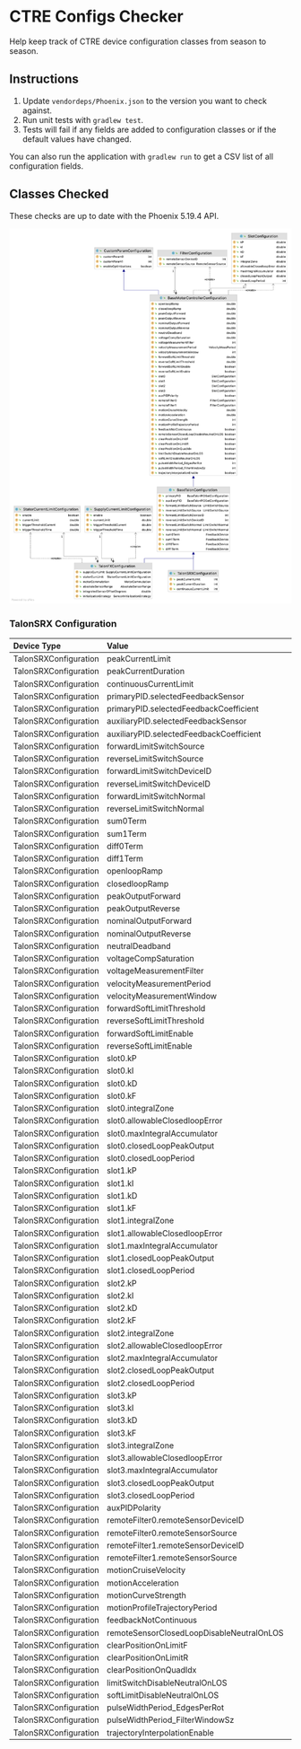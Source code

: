 # CTRE Configs Checker

Help keep track of CTRE device configuration classes from season to season.

## Instructions

1. Update `vendordeps/Phoenix.json` to the version you want to check against.
2. Run unit tests with `gradlew test`.
3. Tests will fail if any fields are added to configuration classes or if the default values have changed.

You can also run the application with `gradlew run` to get a CSV list of all configuration fields.

## Classes Checked

These checks are up to date with the Phoenix 5.19.4 API.

![CTRE class diagram](ctre.png)

### TalonSRX Configuration

| Device Type           | Value                                     | Default                             |
| :-------------------- | :---------------------------------------- | :---------------------------------- |
| TalonSRXConfiguration | peakCurrentLimit                          | 1                                   |
| TalonSRXConfiguration | peakCurrentDuration                       | 1                                   |
| TalonSRXConfiguration | continuousCurrentLimit                    | 1                                   |
| TalonSRXConfiguration | primaryPID.selectedFeedbackSensor         | FeedbackDevice.QuadEncoder          |
| TalonSRXConfiguration | primaryPID.selectedFeedbackCoefficient    | 1                                   |
| TalonSRXConfiguration | auxiliaryPID.selectedFeedbackSensor       | FeedbackDevice.QuadEncoder          |
| TalonSRXConfiguration | auxiliaryPID.selectedFeedbackCoefficient  | 1                                   |
| TalonSRXConfiguration | forwardLimitSwitchSource                  | LimitSwitchSource.FeedbackConnector |
| TalonSRXConfiguration | reverseLimitSwitchSource                  | LimitSwitchSource.FeedbackConnector |
| TalonSRXConfiguration | forwardLimitSwitchDeviceID                | 0                                   |
| TalonSRXConfiguration | reverseLimitSwitchDeviceID                | 0                                   |
| TalonSRXConfiguration | forwardLimitSwitchNormal                  | LimitSwitchNormal.NormallyOpen      |
| TalonSRXConfiguration | reverseLimitSwitchNormal                  | LimitSwitchNormal.NormallyOpen      |
| TalonSRXConfiguration | sum0Term                                  | FeedbackDevice.QuadEncoder          |
| TalonSRXConfiguration | sum1Term                                  | FeedbackDevice.QuadEncoder          |
| TalonSRXConfiguration | diff0Term                                 | FeedbackDevice.QuadEncoder          |
| TalonSRXConfiguration | diff1Term                                 | FeedbackDevice.QuadEncoder          |
| TalonSRXConfiguration | openloopRamp                              | 0                                   |
| TalonSRXConfiguration | closedloopRamp                            | 0                                   |
| TalonSRXConfiguration | peakOutputForward                         | 1                                   |
| TalonSRXConfiguration | peakOutputReverse                         | -1                                  |
| TalonSRXConfiguration | nominalOutputForward                      | 0                                   |
| TalonSRXConfiguration | nominalOutputReverse                      | 0                                   |
| TalonSRXConfiguration | neutralDeadband                           | 0.04                                |
| TalonSRXConfiguration | voltageCompSaturation                     | 0                                   |
| TalonSRXConfiguration | voltageMeasurementFilter                  | 32                                  |
| TalonSRXConfiguration | velocityMeasurementPeriod                 | VelocityMeasPeriod.Period_100Ms     |
| TalonSRXConfiguration | velocityMeasurementWindow                 | 64                                  |
| TalonSRXConfiguration | forwardSoftLimitThreshold                 | 0                                   |
| TalonSRXConfiguration | reverseSoftLimitThreshold                 | 0                                   |
| TalonSRXConfiguration | forwardSoftLimitEnable                    | FALSE                               |
| TalonSRXConfiguration | reverseSoftLimitEnable                    | FALSE                               |
| TalonSRXConfiguration | slot0.kP                                  | 0                                   |
| TalonSRXConfiguration | slot0.kI                                  | 0                                   |
| TalonSRXConfiguration | slot0.kD                                  | 0                                   |
| TalonSRXConfiguration | slot0.kF                                  | 0                                   |
| TalonSRXConfiguration | slot0.integralZone                        | 0                                   |
| TalonSRXConfiguration | slot0.allowableClosedloopError            | 0                                   |
| TalonSRXConfiguration | slot0.maxIntegralAccumulator              | 0                                   |
| TalonSRXConfiguration | slot0.closedLoopPeakOutput                | 1                                   |
| TalonSRXConfiguration | slot0.closedLoopPeriod                    | 1                                   |
| TalonSRXConfiguration | slot1.kP                                  | 0                                   |
| TalonSRXConfiguration | slot1.kI                                  | 0                                   |
| TalonSRXConfiguration | slot1.kD                                  | 0                                   |
| TalonSRXConfiguration | slot1.kF                                  | 0                                   |
| TalonSRXConfiguration | slot1.integralZone                        | 0                                   |
| TalonSRXConfiguration | slot1.allowableClosedloopError            | 0                                   |
| TalonSRXConfiguration | slot1.maxIntegralAccumulator              | 0                                   |
| TalonSRXConfiguration | slot1.closedLoopPeakOutput                | 1                                   |
| TalonSRXConfiguration | slot1.closedLoopPeriod                    | 1                                   |
| TalonSRXConfiguration | slot2.kP                                  | 0                                   |
| TalonSRXConfiguration | slot2.kI                                  | 0                                   |
| TalonSRXConfiguration | slot2.kD                                  | 0                                   |
| TalonSRXConfiguration | slot2.kF                                  | 0                                   |
| TalonSRXConfiguration | slot2.integralZone                        | 0                                   |
| TalonSRXConfiguration | slot2.allowableClosedloopError            | 0                                   |
| TalonSRXConfiguration | slot2.maxIntegralAccumulator              | 0                                   |
| TalonSRXConfiguration | slot2.closedLoopPeakOutput                | 1                                   |
| TalonSRXConfiguration | slot2.closedLoopPeriod                    | 1                                   |
| TalonSRXConfiguration | slot3.kP                                  | 0                                   |
| TalonSRXConfiguration | slot3.kI                                  | 0                                   |
| TalonSRXConfiguration | slot3.kD                                  | 0                                   |
| TalonSRXConfiguration | slot3.kF                                  | 0                                   |
| TalonSRXConfiguration | slot3.integralZone                        | 0                                   |
| TalonSRXConfiguration | slot3.allowableClosedloopError            | 0                                   |
| TalonSRXConfiguration | slot3.maxIntegralAccumulator              | 0                                   |
| TalonSRXConfiguration | slot3.closedLoopPeakOutput                | 1                                   |
| TalonSRXConfiguration | slot3.closedLoopPeriod                    | 1                                   |
| TalonSRXConfiguration | auxPIDPolarity                            | FALSE                               |
| TalonSRXConfiguration | remoteFilter0.remoteSensorDeviceID        | 0                                   |
| TalonSRXConfiguration | remoteFilter0.remoteSensorSource          | RemoteSensorSource.Off              |
| TalonSRXConfiguration | remoteFilter1.remoteSensorDeviceID        | 0                                   |
| TalonSRXConfiguration | remoteFilter1.remoteSensorSource          | RemoteSensorSource.Off              |
| TalonSRXConfiguration | motionCruiseVelocity                      | 0                                   |
| TalonSRXConfiguration | motionAcceleration                        | 0                                   |
| TalonSRXConfiguration | motionCurveStrength                       | 0                                   |
| TalonSRXConfiguration | motionProfileTrajectoryPeriod             | 0                                   |
| TalonSRXConfiguration | feedbackNotContinuous                     | FALSE                               |
| TalonSRXConfiguration | remoteSensorClosedLoopDisableNeutralOnLOS | FALSE                               |
| TalonSRXConfiguration | clearPositionOnLimitF                     | FALSE                               |
| TalonSRXConfiguration | clearPositionOnLimitR                     | FALSE                               |
| TalonSRXConfiguration | clearPositionOnQuadIdx                    | FALSE                               |
| TalonSRXConfiguration | limitSwitchDisableNeutralOnLOS            | FALSE                               |
| TalonSRXConfiguration | softLimitDisableNeutralOnLOS              | FALSE                               |
| TalonSRXConfiguration | pulseWidthPeriod_EdgesPerRot              | 1                                   |
| TalonSRXConfiguration | pulseWidthPeriod_FilterWindowSz           | 1                                   |
| TalonSRXConfiguration | trajectoryInterpolationEnable             | TRUE                                |

